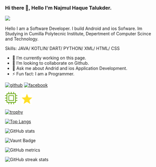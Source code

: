 ### Hi there 👋, Hello I'm Najmul Haque Talukder.
![](https://www.facebook.com/share/wQfYeyktYFLCA8Qe/)

Hello I am a Software Developer. I build Android and ios Sofware. Im Studying in Cumilla Polytecnic Institute, Depertment of Computer Scince and Technology.

Skills: JAVA/ KOTLIN/ DART/ PYTHON/ XML/ HTML/ CSS

- 🔭 I’m currently working on this page. 
- 👯 I’m looking to collaborate on Github. 
- 💬 Ask me about Andrid and ios Application Development. 
- ⚡ Fun fact: I am a Programmer. 


[<img src='https://cdn.jsdelivr.net/npm/simple-icons@3.0.1/icons/github.svg' alt='github' height='40'>](https://github.com/najmul-haque-talukder)  [<img src='https://cdn.jsdelivr.net/npm/simple-icons@3.0.1/icons/facebook.svg' alt='facebook' height='40'>](https://www.facebook.com/https://www.facebook.com/najmul.9341)  

<a href='https://docs.github.com/en/developers'><img src='https://raw.githubusercontent.com/acervenky/animated-github-badges/master/assets/devbadge.gif' width='40' height='40'></a> <a href='https://stars.github.com/'><img src='https://raw.githubusercontent.com/acervenky/animated-github-badges/master/assets/starbadge.gif' width='35' height='35'></a> 

[![trophy](https://github-profile-trophy.vercel.app/?username=najmul-haque-talukder)](https://github.com/ryo-ma/github-profile-trophy)

[![Top Langs](https://github-readme-stats.vercel.app/api/top-langs/?username=najmul-haque-talukder)](https://github.com/anuraghazra/github-readme-stats)

![GitHub stats](https://github-readme-stats.vercel.app/api?username=najmul-haque-talukder&show_icons=true&count_private=true)  

![Vaunt Badge](https://api.vaunt.dev/v1/github/entities/najmul-haque-talukder/contributions?format=svg&private=true)  

![GitHub metrics](https://metrics.lecoq.io/najmul-haque-talukder)  

![GitHub streak stats](https://streak-stats.demolab.com/?user=najmul-haque-talukder)  

